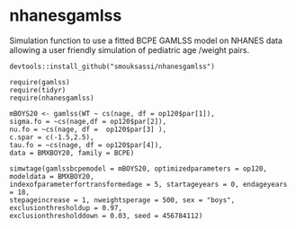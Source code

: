 # nhanesgamlss
Simulation function to use a fitted BCPE GAMLSS model on NHANES data allowing a user friendly simulation of pediatric age /weight pairs.

```
devtools::install_github("smouksassi/nhanesgamlss")

require(gamlss)
require(tidyr)
require(nhanesgamlss)

mBOYS20 <- gamlss(WT ~ cs(nage, df = op120$par[1]),
sigma.fo = ~cs(nage,df = op120$par[2]),
nu.fo = ~cs(nage, df =  op120$par[3] ),
c.spar = c(-1.5,2.5),
tau.fo = ~cs(nage, df = op120$par[4]),
data = BMXBOY20, family = BCPE)

simwtage(gamlssbcpemodel = mBOYS20, optimizedparameters = op120, modeldata = BMXBOY20,
indexofparameterfortransformedage = 5, startageyears = 0, endageyears = 18,
stepageincrease = 1, nweightsperage = 500, sex = "boys", exclusionthresholdup = 0.97,
exclusionthresholddown = 0.03, seed = 456784112)


```
